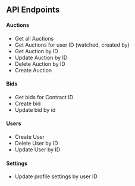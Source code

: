 ## API Endpoints

#### Auctions

* Get all Auctions
* Get Auctions for user ID (watched, created by)
* Get Auction by ID
* Update Auction by ID
* Delete Auction by ID
* Create Auction

#### Bids

* Get bids for Contract ID
* Create bid
* Update bid by id

#### Users

* Create User
* Delete User by ID
* Update User by ID

#### Settings

* Update profile settings by user ID

